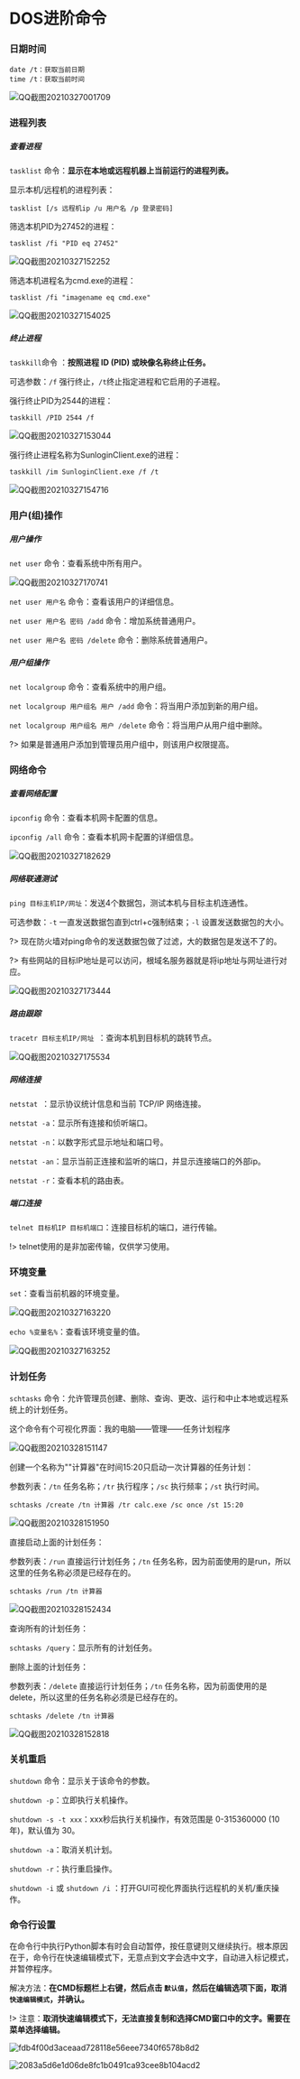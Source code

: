 # DOS进阶命令

### 日期时间

```
date /t：获取当前日期
time /t：获取当前时间
```

![QQ截图20210327001709](Image/QQ截图20210327001709.png)

### 进程列表

##### 查看进程

`tasklist` 命令：**显示在本地或远程机器上当前运行的进程列表。**

显示本机/远程机的进程列表：

```
tasklist [/s 远程机ip /u 用户名 /p 登录密码]
```

筛选本机PID为27452的进程：

```
tasklist /fi "PID eq 27452"
```

![QQ截图20210327152252](Image/QQ截图20210327152252.png)

筛选本机进程名为cmd.exe的进程：

```
tasklist /fi "imagename eq cmd.exe"
```

![QQ截图20210327154025](Image/QQ截图20210327154025.png)

##### 终止进程

`taskkill`命令 ：**按照进程 ID (PID) 或映像名称终止任务。**

可选参数：`/f` 强行终止，`/t`终止指定进程和它启用的子进程。

强行终止PID为2544的进程：

```
taskkill /PID 2544 /f
```

![QQ截图20210327153044](Image/QQ截图20210327153044.png)

强行终止进程名称为SunloginClient.exe的进程：

```
taskkill /im SunloginClient.exe /f /t
```

![QQ截图20210327154716](Image/QQ截图20210327154716.png)

### 用户(组)操作

##### 用户操作

`net user` 命令：查看系统中所有用户。

![QQ截图20210327170741](Image/QQ截图20210327170741.png)

`net user 用户名` 命令：查看该用户的详细信息。

`net user 用户名 密码 /add` 命令：增加系统普通用户。

`net user 用户名 密码 /delete` 命令：删除系统普通用户。

##### 用户组操作

`net localgroup` 命令：查看系统中的用户组。

`net localgroup 用户组名 用户 /add` 命令：将当用户添加到新的用户组。

`net localgroup 用户组名 用户 /delete` 命令：将当用户从用户组中删除。

?> 如果是普通用户添加到管理员用户组中，则该用户权限提高。

### 网络命令

##### 查看网络配置

`ipconfig` 命令：查看本机网卡配置的信息。

`ipconfig /all` 命令：查看本机网卡配置的详细信息。

![QQ截图20210327182629](Image/QQ截图20210327182629.png)

##### 网络联通测试

`ping 目标主机IP/网址`：发送4个数据包，测试本机与目标主机连通性。

可选参数：`-t` 一直发送数据包直到ctrl+c强制结束；`-l` 设置发送数据包的大小。

?> 现在防火墙对ping命令的发送数据包做了过滤，大的数据包是发送不了的。

?> 有些网站的目标IP地址是可以访问，根域名服务器就是将ip地址与网址进行对应。

![QQ截图20210327173444](Image/QQ截图20210327173444.png)

##### 路由跟踪

`tracetr 目标主机IP/网址 `：查询本机到目标机的跳转节点。

![QQ截图20210327175534](Image/QQ截图20210327175534.png)

##### 网络连接

`netstat `：显示协议统计信息和当前 TCP/IP 网络连接。

`netstat -a`：显示所有连接和侦听端口。

`netstat -n`：以数字形式显示地址和端口号。

`netstat -an`：显示当前正连接和监听的端口，并显示连接端口的外部ip。

`netstat -r`：查看本机的路由表。

##### 端口连接

`telnet 目标机IP 目标机端口`：连接目标机的端口，进行传输。

!> telnet使用的是非加密传输，仅供学习使用。

### 环境变量

`set`：查看当前机器的环境变量。

![QQ截图20210327163220](Image/QQ截图20210327163220.png)

`echo %变量名%`：查看该环境变量的值。

![QQ截图20210327163252](Image/QQ截图20210327163252.png)

### 计划任务

`schtasks` 命令：允许管理员创建、删除、查询、更改、运行和中止本地或远程系统上的计划任务。

这个命令有个可视化界面：我的电脑——管理——任务计划程序

![QQ截图20210328151147](Image/QQ截图20210328151147.png)

创建一个名称为""计算器"在时间15:20只启动一次计算器的任务计划：

参数列表：`/tn` 任务名称；`/tr` 执行程序；`/sc` 执行频率；`/st` 执行时间。

```
schtasks /create /tn 计算器 /tr calc.exe /sc once /st 15:20
```

![QQ截图20210328151950](Image/QQ截图20210328151950.png)

直接启动上面的计划任务：

参数列表：`/run` 直接运行计划任务；`/tn` 任务名称，因为前面使用的是run，所以这里的任务名称必须是已经存在的。

```
schtasks /run /tn 计算器
```

![QQ截图20210328152434](Image/QQ截图20210328152434.png)

查询所有的计划任务：

`schtasks /query`：显示所有的计划任务。

删除上面的计划任务：

参数列表：`/delete` 直接运行计划任务；`/tn` 任务名称，因为前面使用的是delete，所以这里的任务名称必须是已经存在的。

```
schtasks /delete /tn 计算器
```

![QQ截图20210328152818](Image/QQ截图20210328152818.png)

### 关机重启

`shutdown` 命令：显示关于该命令的参数。

`shutdown -p`：立即执行关机操作。

`shutdown -s -t xxx`：xxx秒后执行关机操作，有效范围是 0-315360000 (10 年)，默认值为 30。

`shutdown -a`：取消关机计划。

`shutdown -r`：执行重启操作。

`shutdown -i` 或 `shutdown /i` ：打开GUI可视化界面执行远程机的关机/重庆操作。

### 命令行设置

在命令行中执行Python脚本有时会自动暂停，按任意键则又继续执行。根本原因在于，命令行在快速编辑模式下，无意点到文字会选中文字，自动进入标记模式，并暂停程序。

解决方法：**在CMD标题栏上右键，然后点击 `默认值`，然后在编辑选项下面，取消 `快速编辑模式`，并确认。**

!> 注意：**取消快速编辑模式下，无法直接复制和选择CMD窗口中的文字。需要在菜单选择编辑。**

![fdb4f00d3aceaad728118e56eee7340f6578b8d2](Image/fdb4f00d3aceaad728118e56eee7340f6578b8d2.jpg)

![2083a5d6e1d06de8fc1b0491ca93cee8b104acd2](Image/2083a5d6e1d06de8fc1b0491ca93cee8b104acd2.jpg)